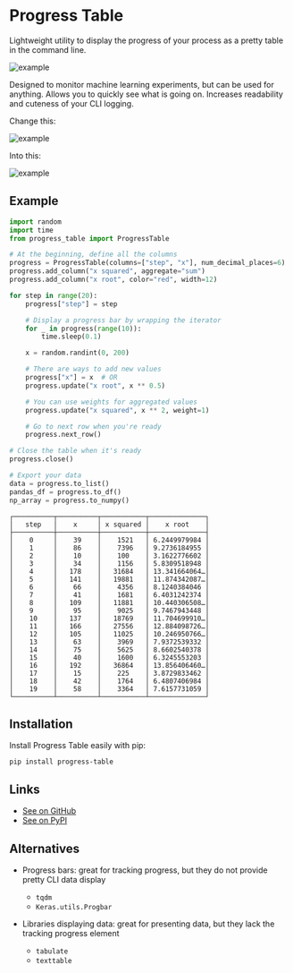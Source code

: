 # Progress Table

Lightweight utility to display the progress of your process as a pretty table in the command line.

![example](https://github.com/gahaalt/progress-table/blob/main/media/progress_table_example.png?raw=true)

Designed to monitor machine learning experiments, but can be used for anything.
Allows you to quickly see what is going on.
Increases readability and cuteness of your CLI logging.

Change this:

![example](https://github.com/gahaalt/progress-table/blob/main/media/before.gif?raw=true)

Into this:

![example](https://github.com/gahaalt/progress-table/blob/main/media/after.gif?raw=true)

## Example

```python
import random
import time
from progress_table import ProgressTable

# At the beginning, define all the columns
progress = ProgressTable(columns=["step", "x"], num_decimal_places=6)
progress.add_column("x squared", aggregate="sum")
progress.add_column("x root", color="red", width=12)

for step in range(20):
    progress["step"] = step

    # Display a progress bar by wrapping the iterator
    for _ in progress(range(10)):
        time.sleep(0.1)

    x = random.randint(0, 200)

    # There are ways to add new values
    progress["x"] = x  # OR
    progress.update("x root", x ** 0.5)

    # You can use weights for aggregated values
    progress.update("x squared", x ** 2, weight=1)

    # Go to next row when you're ready
    progress.next_row()

# Close the table when it's ready
progress.close()

# Export your data
data = progress.to_list()
pandas_df = progress.to_df()
np_array = progress.to_numpy()
```

```stdout
┌──────────┬──────────┬───────────┬──────────────┐
│   step   │    x     │ x squared │    x root    │
├──────────┼──────────┼───────────┼──────────────┤
│    0     │    39    │    1521   │ 6.2449979984 │
│    1     │    86    │    7396   │ 9.2736184955 │
│    2     │    10    │    100    │ 3.1622776602 │
│    3     │    34    │    1156   │ 5.8309518948 │
│    4     │   178    │   31684   │ 13.341664064…│
│    5     │   141    │   19881   │ 11.874342087…│
│    6     │    66    │    4356   │ 8.1240384046 │
│    7     │    41    │    1681   │ 6.4031242374 │
│    8     │   109    │   11881   │ 10.440306508…│
│    9     │    95    │    9025   │ 9.7467943448 │
│    10    │   137    │   18769   │ 11.704699910…│
│    11    │   166    │   27556   │ 12.884098726…│
│    12    │   105    │   11025   │ 10.246950766…│
│    13    │    63    │    3969   │ 7.9372539332 │
│    14    │    75    │    5625   │ 8.6602540378 │
│    15    │    40    │    1600   │ 6.3245553203 │
│    16    │   192    │   36864   │ 13.856406460…│
│    17    │    15    │    225    │ 3.8729833462 │
│    18    │    42    │    1764   │ 6.4807406984 │
│    19    │    58    │    3364   │ 7.6157731059 │
└──────────┴──────────┴───────────┴──────────────┘
```

## Installation

Install Progress Table easily with pip:

```
pip install progress-table
```

## Links

* [See on GitHub](https://github.com/gahaalt/progress-table)
* [See on PyPI](https://pypi.org/project/progress-table)

## Alternatives

* Progress bars: great for tracking progress, but they do not provide pretty CLI data display
	* `tqdm`
	* `Keras.utils.Progbar`

* Libraries displaying data: great for presenting data, but they lack the tracking progress element
	* `tabulate`
	* `texttable`
